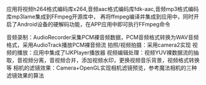 应用将视频h264格式编码库x264,音频aac格式编码库fdk-aac,音频mp3格式编码库mp3lame集成到FFmpeg开源库中，
再将ffmpeg编译并集成到应用中，同时开启了Android设备的硬解码功能，在APP应用中即可执行FFmpeg命令

音频录制：AudioRecorder采集PCM裸音频数据，PCM音频格式转换为WAV音频格式，采用AudioTrack播放PCM裸音频流
拍照/视频拍摄：采用camera2实现
视频的播放：应用中集成了IJKPlayer播放器
视频编辑处理：视频YUV裸数据流的抽取，音视频分离，音视频合并，添加视频水印，更换视频音乐背景，视频格式转换等
相机的滤镜效果：Camera+OpenGL实现相机滤镜预览，参考魔法相机的三种滤镜效果的算法


